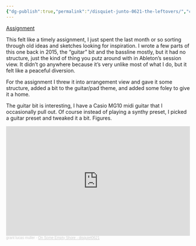 ```yaml
---
{"dg-publish":true,"permalink":"/disquiet-junto-0621-the-leftovers/","created":"2024-01-21T20:58:25.070-05:00","updated":"2024-01-21T21:00:29.331-05:00"}
---
```


[Assignment](https://disquiet.com/2023/11/23/disquiet-junto-project-0621-the-leftovers/)

This felt like a timely assignment, I just spent the last month or so sorting through old ideas and sketches looking for inspiration. I wrote a few parts of this one back in 2015, the “guitar” bit and the bassline mostly, but it had no structure, just the kind of thing you putz around with in Ableton’s session view. It didn’t go anywhere because it’s very unlike most of what I do, but it felt like a peaceful diversion.

For the assignment I threw it into arrangement view and gave it some structure, added a bit to the guitar/pad theme, and added some foley to give it a home.

The guitar bit is interesting, I have a Casio MG10 midi guitar that I occasionally pull out. Of course instead of playing a synthy preset, I picked a guitar preset and tweaked it a bit. Figures.

<iframe width="100%" height="300" scrolling="no" frameborder="no" allow="autoplay" src="https://w.soundcloud.com/player/?url=https%3A//api.soundcloud.com/tracks/1675022619&color=%23ff5500&auto_play=false&hide_related=false&show_comments=true&show_user=true&show_reposts=false&show_teaser=true&visual=true"></iframe><div style="font-size: 10px; color: #cccccc;line-break: anywhere;word-break: normal;overflow: hidden;white-space: nowrap;text-overflow: ellipsis; font-family: Interstate,Lucida Grande,Lucida Sans Unicode,Lucida Sans,Garuda,Verdana,Tahoma,sans-serif;font-weight: 100;"><a href="https://soundcloud.com/grantlucasmuller" title="grant lucas muller" target="_blank" style="color: #cccccc; text-decoration: none;">grant lucas muller</a> · <a href="https://soundcloud.com/grantlucasmuller/on-some-empty-shore" title="On Some Empty Shore - disquiet0621" target="_blank" style="color: #cccccc; text-
																																																																																																																																																																																											   decoration: none;">On Some Empty Shore - disquiet0621</a></div>